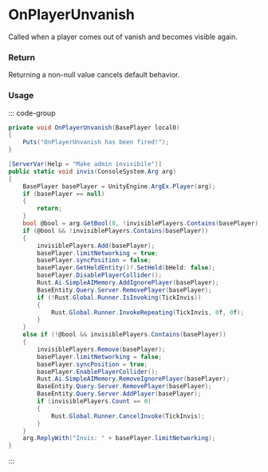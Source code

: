 # OnPlayerUnvanish
<Badge type="info" text="Player"/><Badge type="danger" text="Carbon Compatible"/><Badge type="warning" text="Oxide Compatible"/>
Called when a player comes out of vanish and becomes visible again.

### Return
Returning a non-null value cancels default behavior.

### Usage
::: code-group
```csharp [Example]
private void OnPlayerUnvanish(BasePlayer local0)
{
	Puts("OnPlayerUnvanish has been fired!");
}
```
```csharp [Source — Assembly-CSharp @ ConVar.Debugging]
[ServerVar(Help = "Make admin invisibile")]
public static void invis(ConsoleSystem.Arg arg)
{
	BasePlayer basePlayer = UnityEngine.ArgEx.Player(arg);
	if (basePlayer == null)
	{
		return;
	}
	bool @bool = arg.GetBool(0, !invisiblePlayers.Contains(basePlayer));
	if (@bool && !invisiblePlayers.Contains(basePlayer))
	{
		invisiblePlayers.Add(basePlayer);
		basePlayer.limitNetworking = true;
		basePlayer.syncPosition = false;
		basePlayer.GetHeldEntity()?.SetHeld(bHeld: false);
		basePlayer.DisablePlayerCollider();
		Rust.Ai.SimpleAIMemory.AddIgnorePlayer(basePlayer);
		BaseEntity.Query.Server.RemovePlayer(basePlayer);
		if (!Rust.Global.Runner.IsInvoking(TickInvis))
		{
			Rust.Global.Runner.InvokeRepeating(TickInvis, 0f, 0f);
		}
	}
	else if (!@bool && invisiblePlayers.Contains(basePlayer))
	{
		invisiblePlayers.Remove(basePlayer);
		basePlayer.limitNetworking = false;
		basePlayer.syncPosition = true;
		basePlayer.EnablePlayerCollider();
		Rust.Ai.SimpleAIMemory.RemoveIgnorePlayer(basePlayer);
		BaseEntity.Query.Server.RemovePlayer(basePlayer);
		BaseEntity.Query.Server.AddPlayer(basePlayer);
		if (invisiblePlayers.Count == 0)
		{
			Rust.Global.Runner.CancelInvoke(TickInvis);
		}
	}
	arg.ReplyWith("Invis: " + basePlayer.limitNetworking);
}

```
:::
